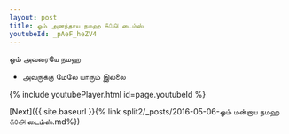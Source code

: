 ```yaml
---
layout: post
title: ஓம் அனந்தாய நமஹ ௧௦௮ டைம்ஸ்
youtubeId: _pAeF_heZV4
---
```

 
 
 ஓம் அவரையே நமஹ  
 
 -  அவருக்கு மேலே யாரும் இல்லை 
 
  
 
  
 
 
 
 
 
 


{% include youtubePlayer.html id=page.youtubeId %}
 
[Next]({{ site.baseurl }}{% link  split2/_posts/2016-05-06-ஓம் மன்றாய நமஹ ௧௦௮ டைம்ஸ்.md%})
 
